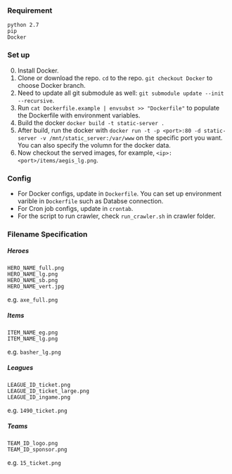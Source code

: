 ### Requirement
```
python 2.7
pip
Docker
```

### Set up
0. Install Docker.
1. Clone or download the repo. `cd` to the repo. `git checkout Docker` to choose Docker branch.
2. Need to update all git submodule as well: `git submodule update --init --recursive`.
3. Run `cat Dockerfile.example | envsubst >> "Dockerfile"` to populate the Dockerfile with environment variables.
4. Build the docker `docker build -t static-server .`
5. After build, run the docker with `docker run -t -p <port>:80 -d static-server -v /mnt/static_server:/var/www` on the specific port you want. You can also specify the volumn for the docker data.
6. Now checkout the served images, for example, `<ip>:<port>/items/aegis_lg.png`.

### Config
- For Docker configs, update in `Dockerfile`. You can set up environment varible in `Dockerfile` such as Databse connection.
- For Cron job configs, update in `crontab`.
- For the script to run crawler, check `run_crawler.sh` in crawler folder.

### Filename Specification
##### Heroes
```
HERO_NAME_full.png
HERO_NAME_lg.png
HERO_NAME_sb.png
HERO_NAME_vert.jpg
```
e.g. `axe_full.png`

##### Items
```
ITEM_NAME_eg.png
ITEM_NAME_lg.png
```
e.g. `basher_lg.png`

##### Leagues
```
LEAGUE_ID_ticket.png
LEAGUE_ID_ticket_large.png
LEAGUE_ID_ingame.png
```
e.g. `1490_ticket.png`

##### Teams
```
TEAM_ID_logo.png
TEAM_ID_sponsor.png
```
e.g. `15_ticket.png`
